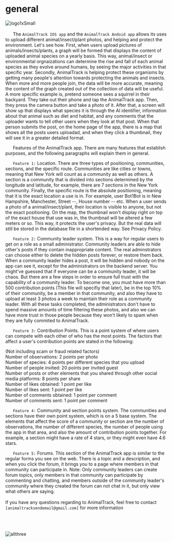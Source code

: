 # general

![logo1xSmall](https://user-images.githubusercontent.com/80968217/118900329-aaa32080-b8de-11eb-92cd-c5c61b174833.png)
<br><br>
  &nbsp;&nbsp;&nbsp;&nbsp;&nbsp;&nbsp;The `AnimalTrack IOS app` and the `AnimalTrack Andoid app` allows its uses to upload different animal/insect/plant photos, and helping and protect the environment. Let's see how. First, when users upload pictures of animals/insects/plants, a graph will be formed that displays the content of uploaded animal species on a yearly basis. This way, animal/insect or environmental orgnaizations can determine the rise and fall of each animal species as they evolve around humans, by seeing the major activities in that specific year. Secondly, AnimalTrack is helping protect these organisms by getting many people's attention towards protecting the animals and insects. When more and more people join, the data will be more accurate, meaning the content of the graph created out of the collection of data will be useful. A more specific example is, pretend someone sees a squirrel in their backyard. They take out their phone and tap the AnimalTrack app. Then, they press the camera button and take a photo of it. After that, a screen will show up that displays what species it is through the AI identifier, information about that animal such as diet and habitat, and any comments that the uploader wants to tell other users when they look at that post. When that person submits the post, on the home page of the app, there is a map that shows all the posts users uploadad, and when they click a thumbnail, they will see it in a greater detailed format.
  
  &nbsp;&nbsp;&nbsp;&nbsp;&nbsp;&nbsp;Features of the AnimalTrack app. There are many features that establish purposes, and the following paragraphs will explain them in general.
  
  &nbsp;&nbsp;&nbsp;&nbsp;&nbsp;&nbsp;`Feature 1:` Location. There are three types of positioning, communities, sections, and the specific route. Communities are like cities or towns, meaning that New York will count as a community as well as others. A section is a community that is divided into sections determined by the longitude and latitude, for example, there are 7 sections in the New York community. Finally, the specific route is the absolute positioning, meaning that it is the exact location a use is in. For example, user Bot1Bot is in New Hampshire, Manchester, Street --, House number -- etc. When a user sends a photo of a animal/insect/plant, their location is visible to anyone, but not the exact positioning. On the map, the thumbnail won't display right on top of the exact house that use was in, the thumbnail will be altered a few meters or so. This way, it protects the user's privacy. But the real data will still be stored in the database file in a shortended way. See Privacy Policy.
  
  &nbsp;&nbsp;&nbsp;&nbsp;&nbsp;&nbsp;`Feature 2:` Community leader system. This is a way for regular users to get on a role as a small administrator. Community leaders are able to hide other's posts if they contain inappropriate content. The real adminstrators can choose either to delete the hidden posts forever, or restore them back. When a community leader hides a post, it will be hidden and nobody on the app can see it, except for the administrators on the backend server. You might've guessed that if everyone can be a community leader, it will be chaos. But there are a few steps in order to ensure full trust with the capability of a community leader. To become one, you must have more than 500 contribution points (This file will specifiy that later), be in the top 10% of their community, be a member in that community, and also they have to upload at least 3 photos a week to maintain their role as a community leader. With all these tasks completed, the administrators don't have to spend massive amounts of time filtering these photos, and also we can have more trust in those people because they won't likely to spam when they are fully commited to AnimalTrack.
  
  &nbsp;&nbsp;&nbsp;&nbsp;&nbsp;&nbsp;`Feature 3:` Contribution Points. This is a point system of where users can compete with each other of who has the most points. The factors that affect a user's contribution points are stated in the following:

(Not including scam or fraud related factors)  
Number of observations: 2 points per photo  
Number of species: 4 points per different species that you upload  
Number of people invited: 20 points per invited guest  
Number of posts or other elements that you shared through other social media platforms: 8 points per share  
Number of likes obtained: 1 point per like  
Number of likes sent: 1 point per like  
Number of comments obtained: 1 point per comment  
Number of comments sent: 1 point per comment  

  &nbsp;&nbsp;&nbsp;&nbsp;&nbsp;&nbsp;`Feature 4:` Community and section points system. The communities and sections have their own point system, which is on a 5 base system. The elements that affect the score of a community or section are the number of observations, the number of different species, the number of people using the app in that area, and also the amount of contribution points together. For example, a section  might have a rate of 4 stars, or they might even have 4.6 stars.
  
  &nbsp;&nbsp;&nbsp;&nbsp;&nbsp;&nbsp;`Feature 5:` Forums. This section of the AnimalTrack app is similar to the regular forms you see on the web. There is a topic and a description, and when you click the forum, it brings you to a page where members in that community can participate in. Note: Only community leaders can create forum topics, only members in that community can participate by commenting and chatting, and members outside of the community leader's community where they created the forum can not chat in it, but only view what others are saying. 
<br><br>
If you have any questions regarding to AnimalTrack, feel free to contact `[animaltracksendemail@gmail.com]` for more information
<br><br><br><br>

![allthree](https://user-images.githubusercontent.com/80968217/118900410-e8a04480-b8de-11eb-87e9-7e486da26280.png)
